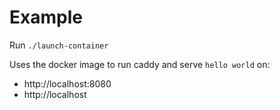 # Example

Run `./launch-container`

Uses the docker image to run caddy and serve `hello world` on:
- http://localhost:8080
- http://localhost